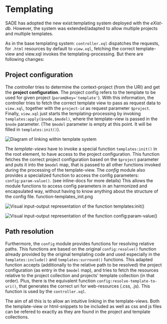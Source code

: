 Templating
==========

SADE has adopted the new exist:templating system deployed with the *eXist-db*.
However, the system was extended/adapted to allow multiple projects and multiple templates.

As in the base templating system: 
`controller.xql` dispatches the requests, for `.html` resources by default to `view.xql`, fetching the correct template-view
and view.xql invokes the templating-processing. But there are following changes:

Project configuration
---------------------

The *controller* tries to determine the context-project (from the URI)
and get the **project configuration**. The project config refers to the template to be used for given project (`param@key='template'`).
With this information, the controller tries to fetch the correct template view to pass as request data to `view.xql`,
together with the `project-id` as request parameter `$project`. 
Finally, `view.xql` just starts the templating-processing by invoking `templates:apply($node,$model)`, 
where the template-view is passed in the `$node` parameter. (The `$model` parameter is empty at this point. 
It will be filled in `templates:init()`).

![Diagram of linking within template system](/tharman/SADE/raw/sade_modules/docs/templates_linking.png)

The *template-views* have to invoke a special function `templates:init()` in the root element, to have access to the project configuration. This function fetches the correct project configuration based on the `$project` parameter 
and puts it into the `$model` map, that is passed to all other functions invoked during the processing of the template-view.
The *config* module also provides a specialized function to access the config parameters: `config:param-value()`. (see inline-docs for more details)
This allows the module functions to access config parameters in an harmonized and encapsulated way, without having to know anything about the structure of the config file.
   function-templates_init.png

![Visual input-output representation of the function templates:init()](/tharman/SADE/raw/sade_modules/docs/function-templates_init.png)

![Visual input-output representation of the function config:param-value()](/tharman/SADE/raw/sade_modules/docs/function-config_param-value.png)


Path resolution
---------------

Furthermore, the `config` module provides functions for resolving relative paths. 
This functions are based on the original `config:resolve()` function already provided by the original templating code
and used especially in the `templates:include()` and `templates:surround()` functions.
This adapted function accepts (additionally to the relative path to be resolved) 
the project configuration (as entry in the `$model` map), and tries to fetch the resources relative to the project collection and projects' template collection (in that order).
Plus, there is the equivalent function `config:resolve-template-to-uri()`, that generates the correct uri for web-resources (.css, .js). This function is used by the `controller.xql`.

The aim of all this is to allow an intuitive linking in the template-views.
Both the template-view or html-snippets to be included as well as css and js files can be refered to exactly as they are found in the project and template collections.
